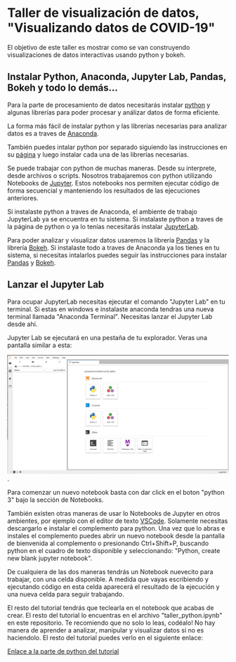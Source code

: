 # Taller de visualización de datos, "Visualizando datos de COVID-19"

El objetivo de este taller es mostrar como se van construyendo visualizaciones de datos interactivas usando python y bokeh. 

## Instalar Python, Anaconda, Jupyter Lab, Pandas, Bokeh y todo lo demás...

Para la parte de procesamiento de datos necesitarás instalar [python](https://www.python.org/) y algunas librerías para poder procesar y análizar datos de forma eficiente. 

La forma más fácil de instalar python y las librerías necesarias para analizar datos es a traves de [Anaconda](https://www.anaconda.com/products/individual).

También puedes intalar python por separado siguiendo las instrucciones en su [página](https://www.python.org/downloads/) y luego instalar cada una de las librerías necesarias.

Se puede trabajar con python de muchas maneras. Desde su interprete, desde archivos o scripts. Nosotros trabajaremos con python utilizando Notebooks de [Jupyter](https://jupyter.org/). Estos notebooks nos permiten ejecutar código de forma secuencial y manteniendo los resultados de las ejecuciones anteriores. 

Si instalaste python a traves de Anaconda, el ambiente de trabajo JupyterLab ya se encuentra en tu sistema. Si instalaste python a traves de la página de python o ya lo tenías necesitarás instalar [JupyterLab](https://jupyter.org/install.html).

Para poder analizar y visualizar datos usaremos la librería [Pandas](https://pandas.pydata.org/pandas-docs/stable/index.html) y la librería [Bokeh](https://docs.bokeh.org/en/latest/index.html). Si instalaste todo a traves de Anaconda ya los tienes en tu sistema, si necesitas intalarlos puedes seguir las instrucciones para instalar [Pandas](https://pandas.pydata.org/pandas-docs/stable/getting_started/index.html#getting-started) y [Bokeh](https://docs.bokeh.org/en/latest/docs/installation.html).

## Lanzar el Jupyter Lab

Para ocupar JupyterLab necesitas ejecutar el comando "Jupyter Lab" en tu terminal. Si estas en windows e instalaste anaconda tendras una nueva terminal llamada "Anaconda Terminal". Necesitas lanzar el Jupyter Lab desde ahí.

Jupyter Lab se ejecutará en una pestaña de tu explorador. Veras una pantalla similar a esta: 

![Jupyter Lab](./imagenes/img1.png).

Para comenzar un nuevo notebook basta con dar click en el boton "python 3" bajo la sección de Notebooks.

También existen otras maneras de usar lo Notebooks de Jupyter en otros ambientes, por ejemplo con el editor de texto [VSCode](https://code.visualstudio.com/). Solamente necesitas descargarlo e instalar el complemento para python. Una vez que lo abras e instales el complemento puedes abrir un nuevo notebook desde la pantalla de bienvenida al complemento o presionando Ctrl+Shift+P, buscando python en el cuadro de texto disponible y seleccionando: "Python, create new blank jupyter notebook". 

De cualquiera de las dos maneras tendrás un Notebook nuevecito para trabajar, con una celda disponible. A medida que vayas escribiendo y ejecutando código en esta celda aparecerá el resultado de la ejecución y una nueva celda para seguir trabajando.

El resto del tutorial tendrás que teclearla en el notebook que acabas de crear. El resto del tutorial lo encuentras en el archivo "taller_python.ipynb" en este repositorio. Te recomiendo que no solo lo leas, codéalo! No hay manera de aprender a analizar, manipular y visualizar datos si no es haciendolo. El resto del tutorial puedes verlo en el siguiente enlace:

[Enlace a la parte de python del tutorial](https://nbviewer.jupyter.org/github/irvingfisica/covid-bokeh/blob/master/taller_python.ipynb)

